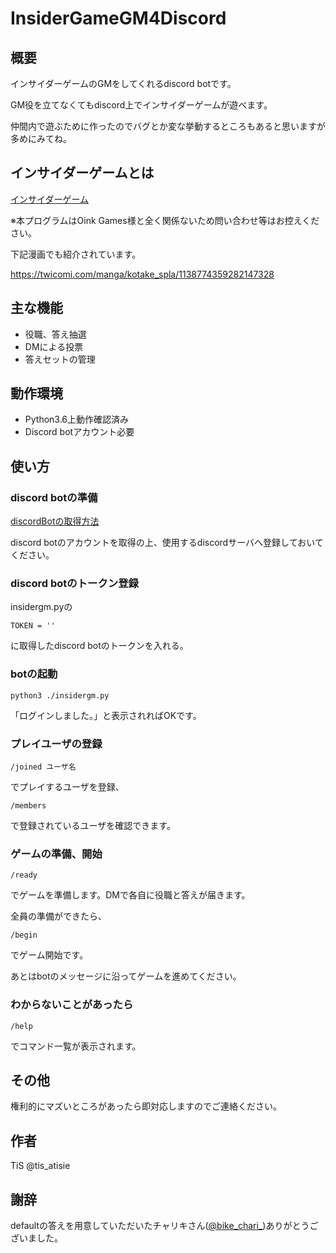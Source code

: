 # InsiderGameGM4Discord
## 概要
インサイダーゲームのGMをしてくれるdiscord botです。 

GM役を立てなくてもdiscord上でインサイダーゲームが遊べます。 
 
仲間内で遊ぶために作ったのでバグとか変な挙動するところもあると思いますが多めにみてね。 

## インサイダーゲームとは

[インサイダーゲーム](https://oinkgms.com/jp/insider) 

※本プログラムはOink Games様と全く関係ないため問い合わせ等はお控えください。 
 
下記漫画でも紹介されています。 

https://twicomi.com/manga/kotake_spla/1138774359282147328 

## 主な機能
- 役職、答え抽選
- DMによる投票
- 答えセットの管理 

## 動作環境
- Python3.6上動作確認済み 
- Discord botアカウント必要 

## 使い方
### discord botの準備
[discordBotの取得方法](https://qiita.com/1ntegrale9/items/cb285053f2fa5d0cccdf)

discord botのアカウントを取得の上、使用するdiscordサーバへ登録しておいてください。

### discord botのトークン登録
insidergm.pyの 

```
TOKEN = ''
```

に取得したdiscord botのトークンを入れる。 

### botの起動
```
python3 ./insidergm.py
```
「ログインしました。」と表示されればOKです。

### プレイユーザの登録
```
/joined ユーザ名
```
でプレイするユーザを登録、

```
/members
```
で登録されているユーザを確認できます。

### ゲームの準備、開始

```
/ready
```
でゲームを準備します。DMで各自に役職と答えが届きます。

全員の準備ができたら、
```
/begin
```
でゲーム開始です。

あとはbotのメッセージに沿ってゲームを進めてください。

### わからないことがあったら
```
/help
```
でコマンド一覧が表示されます。

## その他
権利的にマズいところがあったら即対応しますのでご連絡ください。

## 作者
TiS @tis_atisie

## 謝辞
defaultの答えを用意していただいたチャリキさん([@bike_chari_](https://twitter.com/bike_chari_))ありがとうございました。
